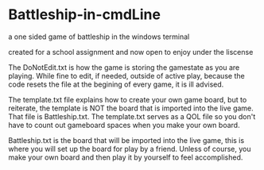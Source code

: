 # Battleship-in-cmdLine
a one sided game of battleship in the windows terminal

created for a school assignment and now open to enjoy under the liscense

The DoNotEdit.txt is how the game is storing the gamestate as you are playing.
While fine to edit, if needed, outside of active play, because the code resets the file at the begining of every game, it is ill advised.

The template.txt file explains how to create your own game board, but to reiterate, the template is NOT the board that is imported into the live game.
That file is Battleship.txt. The template.txt serves as a QOL file so you don't have to count out gameboard spaces when you make your own board.

Battleship.txt is the board that will be imported into the live game, this is where you will set up the board for play by a friend. Unless of course, you make your own board
and then play it by yourself to feel accomplished.
